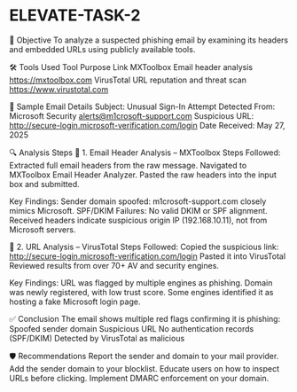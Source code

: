 # ELEVATE-TASK-2
🧪 Objective
To analyze a suspected phishing email by examining its headers and embedded URLs using publicly available tools.

🛠️ Tools Used
Tool	Purpose	Link
MXToolbox	Email header analysis	https://mxtoolbox.com
VirusTotal	URL reputation and threat scan	https://www.virustotal.com

📧 Sample Email Details
Subject: Unusual Sign-In Attempt Detected
From: Microsoft Security <alerts@m1crosoft-support.com>
Suspicious URL: http://secure-login.microsoft-verification.com/login
Date Received: May 27, 2025

🔍 Analysis Steps
🔹 1. Email Header Analysis – MXToolbox
Steps Followed:
Extracted full email headers from the raw message.
Navigated to MXToolbox Email Header Analyzer.
Pasted the raw headers into the input box and submitted.

Key Findings:
Sender domain spoofed: m1crosoft-support.com closely mimics Microsoft.
SPF/DKIM Failures: No valid DKIM or SPF alignment.
Received headers indicate suspicious origin IP (192.168.10.11), not from Microsoft servers.

🔹 2. URL Analysis – VirusTotal
Steps Followed:
Copied the suspicious link: http://secure-login.microsoft-verification.com/login
Pasted it into VirusTotal
Reviewed results from over 70+ AV and security engines.

Key Findings:
URL was flagged by multiple engines as phishing.
Domain was newly registered, with low trust score.
Some engines identified it as hosting a fake Microsoft login page.

✅ Conclusion
The email shows multiple red flags confirming it is phishing:
Spoofed sender domain
Suspicious URL
No authentication records (SPF/DKIM)
Detected by VirusTotal as malicious

🛡️ Recommendations
Report the sender and domain to your mail provider.
Add the sender domain to your blocklist.
Educate users on how to inspect URLs before clicking.
Implement DMARC enforcement on your domain.
